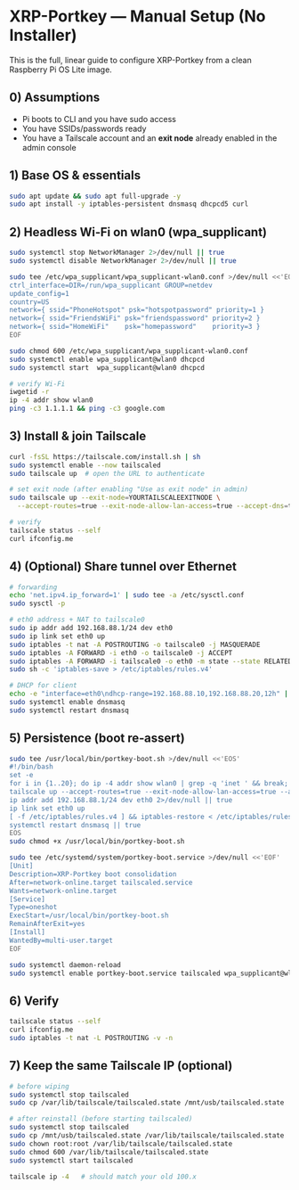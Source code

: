 # XRP-Portkey — Manual Setup (No Installer)

This is the full, linear guide to configure XRP-Portkey from a clean Raspberry Pi OS Lite image.

## 0) Assumptions
- Pi boots to CLI and you have sudo access
- You have SSIDs/passwords ready
- You have a Tailscale account and an **exit node** already enabled in the admin console

## 1) Base OS & essentials
```bash
sudo apt update && sudo apt full-upgrade -y
sudo apt install -y iptables-persistent dnsmasq dhcpcd5 curl
```

## 2) Headless Wi‑Fi on wlan0 (wpa_supplicant)
```bash
sudo systemctl stop NetworkManager 2>/dev/null || true
sudo systemctl disable NetworkManager 2>/dev/null || true

sudo tee /etc/wpa_supplicant/wpa_supplicant-wlan0.conf >/dev/null <<'EOF'
ctrl_interface=DIR=/run/wpa_supplicant GROUP=netdev
update_config=1
country=US
network={ ssid="PhoneHotspot" psk="hotspotpassword" priority=1 }
network={ ssid="FriendsWiFi" psk="friendspassword" priority=2 }
network={ ssid="HomeWiFi"    psk="homepassword"    priority=3 }
EOF

sudo chmod 600 /etc/wpa_supplicant/wpa_supplicant-wlan0.conf
sudo systemctl enable wpa_supplicant@wlan0 dhcpcd
sudo systemctl start  wpa_supplicant@wlan0 dhcpcd

# verify Wi‑Fi
iwgetid -r
ip -4 addr show wlan0
ping -c3 1.1.1.1 && ping -c3 google.com
```

## 3) Install & join Tailscale
```bash
curl -fsSL https://tailscale.com/install.sh | sh
sudo systemctl enable --now tailscaled
sudo tailscale up  # open the URL to authenticate

# set exit node (after enabling "Use as exit node" in admin)
sudo tailscale up --exit-node=YOURTAILSCALEEXITNODE \
  --accept-routes=true --exit-node-allow-lan-access=true --accept-dns=true

# verify
tailscale status --self
curl ifconfig.me
```

## 4) (Optional) Share tunnel over Ethernet
```bash
# forwarding
echo 'net.ipv4.ip_forward=1' | sudo tee -a /etc/sysctl.conf
sudo sysctl -p

# eth0 address + NAT to tailscale0
sudo ip addr add 192.168.88.1/24 dev eth0
sudo ip link set eth0 up
sudo iptables -t nat -A POSTROUTING -o tailscale0 -j MASQUERADE
sudo iptables -A FORWARD -i eth0 -o tailscale0 -j ACCEPT
sudo iptables -A FORWARD -i tailscale0 -o eth0 -m state --state RELATED,ESTABLISHED -j ACCEPT
sudo sh -c 'iptables-save > /etc/iptables/rules.v4'

# DHCP for client
echo -e "interface=eth0\ndhcp-range=192.168.88.10,192.168.88.20,12h" | sudo tee /etc/dnsmasq.conf
sudo systemctl enable dnsmasq
sudo systemctl restart dnsmasq
```

## 5) Persistence (boot re‑assert)
```bash
sudo tee /usr/local/bin/portkey-boot.sh >/dev/null <<'EOS'
#!/bin/bash
set -e
for i in {1..20}; do ip -4 addr show wlan0 | grep -q 'inet ' && break; sleep 2; done
tailscale up --accept-routes=true --exit-node-allow-lan-access=true --accept-dns=true || true
ip addr add 192.168.88.1/24 dev eth0 2>/dev/null || true
ip link set eth0 up
[ -f /etc/iptables/rules.v4 ] && iptables-restore < /etc/iptables/rules.v4
systemctl restart dnsmasq || true
EOS
sudo chmod +x /usr/local/bin/portkey-boot.sh

sudo tee /etc/systemd/system/portkey-boot.service >/dev/null <<'EOF'
[Unit]
Description=XRP-Portkey boot consolidation
After=network-online.target tailscaled.service
Wants=network-online.target
[Service]
Type=oneshot
ExecStart=/usr/local/bin/portkey-boot.sh
RemainAfterExit=yes
[Install]
WantedBy=multi-user.target
EOF

sudo systemctl daemon-reload
sudo systemctl enable portkey-boot.service tailscaled wpa_supplicant@wlan0 dhcpcd
```

## 6) Verify
```bash
tailscale status --self
curl ifconfig.me
sudo iptables -t nat -L POSTROUTING -v -n
```

## 7) Keep the same Tailscale IP (optional)
```bash
# before wiping
sudo systemctl stop tailscaled
sudo cp /var/lib/tailscale/tailscaled.state /mnt/usb/tailscaled.state

# after reinstall (before starting tailscaled)
sudo systemctl stop tailscaled
sudo cp /mnt/usb/tailscaled.state /var/lib/tailscale/tailscaled.state
sudo chown root:root /var/lib/tailscale/tailscaled.state
sudo chmod 600 /var/lib/tailscale/tailscaled.state
sudo systemctl start tailscaled

tailscale ip -4   # should match your old 100.x
```
